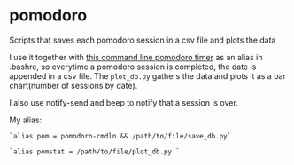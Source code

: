 # pomodoro
Scripts that saves each pomodoro session in a csv file and plots the data

I use it together with [this command line pomodoro timer](https://github.com/carlmjohnson/pomodoro) as an alias in .bashrc, so everytime a pomodoro session is completed, the date is appended in a csv file. The `plot_db.py` gathers the data and plots it as a bar chart(number of sessions by date).

I also use notify-send and beep to notify that a session is over. 

My alias:

    `alias pom = pomodoro-cmdln && /path/to/file/save_db.py`

    `alias pomstat = /path/to/file/plot_db.py `
